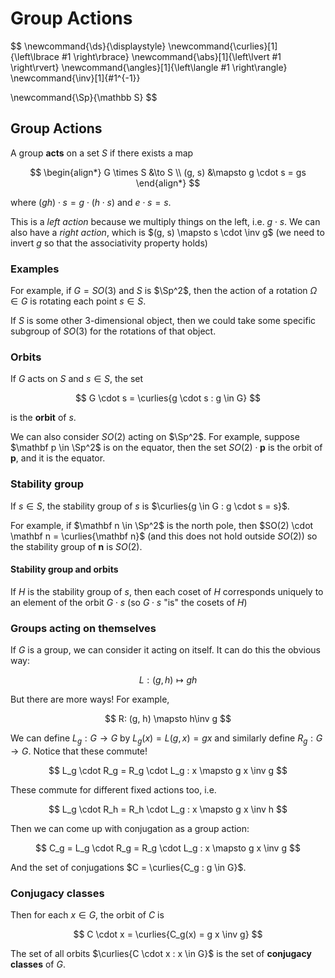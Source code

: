 # Group Actions

$$
\newcommand{\ds}{\displaystyle}
\newcommand{\curlies}[1]{\left\lbrace #1 \right\rbrace}
\newcommand{\abs}[1]{\left\lvert #1 \right\rvert}
\newcommand{\angles}[1]{\left\langle #1 \right\rangle}
\newcommand{\inv}[1]{#1^{-1}}

\newcommand{\Sp}{\mathbb S}
$$

## Group Actions

A group **acts** on a set $S$ if there exists a map

$$
\begin{align*}
G \times S &\to S \\
(g, s) &\mapsto g \cdot s = gs
\end{align*}
$$

where $(gh)\cdot s = g \cdot(h \cdot s)$ and $e \cdot s = s$.

This is a *left action* because we multiply things on the left, i.e. $g \cdot s$. We can also have a *right action*, which is $(g, s) \mapsto s \cdot \inv g$ (we need to invert $g$ so that the associativity property holds)

### Examples

For example, if $G = SO(3)$ and $S$ is $\Sp^2$, then the action of a rotation $\Omega \in G$ is rotating each point $s \in S$.

If $S$ is some other 3-dimensional object, then we could take some specific subgroup of $SO(3)$ for the rotations of that object.

### Orbits

If $G$ acts on $S$ and $s \in S$, the set 

$$
G \cdot s = \curlies{g \cdot s : g \in G}
$$

is the **orbit** of $s$.

We can also consider $SO(2)$ acting on $\Sp^2$. For example, suppose $\mathbf p \in \Sp^2$ is on the equator, then the set $SO(2) \cdot \mathbf p$ is the orbit of $\mathbf p$, and it is the equator.

### Stability group

If $s \in S$, the stability group of $s$ is $\curlies{g \in G : g \cdot s = s}$.

For example, if $\mathbf n \in \Sp^2$ is the north pole, then $SO(2) \cdot \mathbf n = \curlies{\mathbf n}$ (and this does not hold outside $SO(2)$) so the stability group of $\mathbf n$ is $SO(2)$.

#### Stability group and orbits

If $H$ is the stability group of $s$, then each coset of $H$ corresponds uniquely to an element of the orbit $G \cdot s$ (so $G \cdot s$ "is" the cosets of $H$)

### Groups acting on themselves

If $G$ is a group, we can consider it acting on itself. It can do this the obvious way:

$$
L: (g, h) \mapsto gh
$$

But there are more ways! For example,

$$
R: (g, h) \mapsto h\inv g
$$

We can define $L_g : G \to G$ by $L_g(x) = L(g, x) = gx$ and similarly define $R_g: G \to G$. Notice that these commute!

$$
L_g \cdot R_g = R_g \cdot L_g : x \mapsto g x \inv g
$$

These commute for different fixed actions too, i.e.

$$
L_g \cdot R_h = R_h \cdot L_g : x \mapsto g x \inv h
$$

Then we can come up with conjugation as a group action:

$$
C_g = L_g \cdot R_g = R_g \cdot L_g : x \mapsto g x \inv g
$$

And the set of conjugations $C = \curlies{C_g : g \in G}$.

### Conjugacy classes

Then for each $x \in G$, the orbit of $C$ is

$$
C \cdot x = \curlies{C_g(x) = g x \inv g}
$$

The set of all orbits $\curlies{C \cdot x : x \in G}$ is the set of **conjugacy classes** of $G$.
